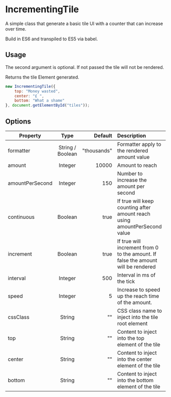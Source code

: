 # IncrementingTile

A simple class that generate a basic tile UI with a counter that can increase over time.

Build in ES6 and transpiled to ES5 via babel.

## Usage

The second argument is optional. If not passed the tile will not be rendered.

Returns the tile Element generated.

```javascript
new IncrementingTile({
    top: "Money wasted",
    center: "£ ",
    bottom: "What a shame"
}, document.getElementById("tiles"));
```


## Options

| Property        | Type           | Default  | Description |
| -------------- |:--------------:| --------:| :------------|
| formatter | String / Boolean | "thousands" | Formatter apply to the rendered amount value |
| amount | Integer |  10000 | Amount to reach |
| amountPerSecond | Integer | 150 | Number to increase the amount per second |
| continuous | Boolean | true | If true will keep counting after amount reach using amountPerSecond value |
| increment | Boolean | true | If true will increment from 0 to the amount. If false the amount will be rendered |
| interval | Integer | 500 | Interval in ms of the tick |
| speed | Integer | 5 | Increase to speed up the reach time of the amount. |
| cssClass | String | "" | CSS class name to inject into the tile root element |
| top | String | "" | Content to inject into the top element of the tile |
| center | String | "" | Content to inject into the center element of the tile |
| bottom | String | "" | Content to inject into the bottom element of the tile | 